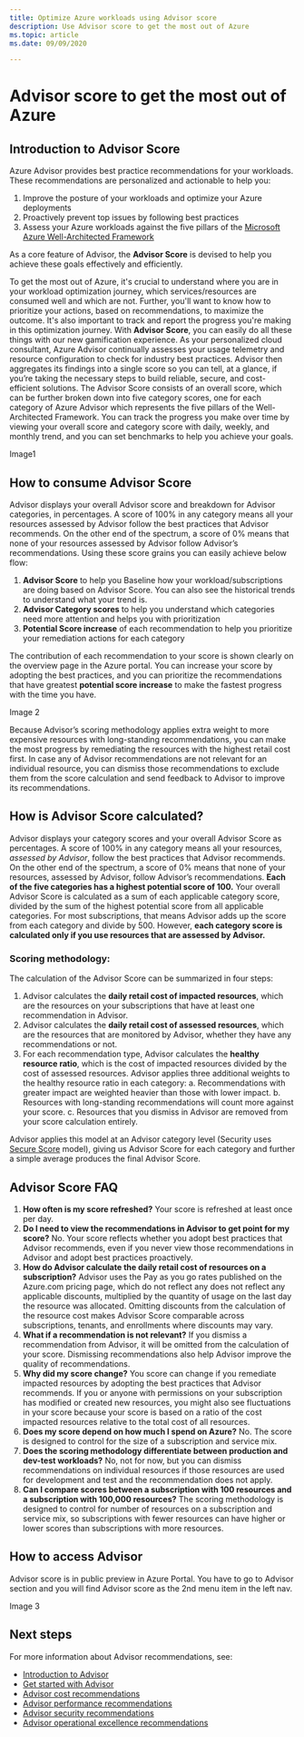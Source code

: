 ```yaml
---
title: Optimize Azure workloads using Advisor score
description: Use Advisor score to get the most out of Azure
ms.topic: article
ms.date: 09/09/2020

---
```


# Advisor score to get the most out of Azure

## Introduction to Advisor Score

Azure Advisor provides best practice recommendations for your workloads. These recommendations are personalized and actionable to help you:
1. Improve the posture of your workloads and optimize your Azure deployments
2. Proactively prevent top issues by following best practices
3. Assess your Azure workloads against the five pillars of the [Microsoft Azure Well-Architected Framework](https://docs.microsoft.com/azure/architecture/framework/)

As a core feature of Advisor, the **Advisor Score** is devised to help you achieve these goals effectively and efficiently. 

To get the most out of Azure, it's crucial to understand where you are in your workload optimization journey, which services/resources are consumed well and which are not. Further, you'll want to know how to prioritize your actions, based on recommendations, to maximize the outcome. It's also important to track and report the progress you're making in this optimization journey. With **Advisor Score**, you can easily do all these things with our new gamification experience. As your personalized cloud consultant, Azure Advisor continually assesses your usage telemetry and resource configuration to check for industry best practices. Advisor then aggregates its findings into a single score so you can tell, at a glance, if you’re taking the necessary steps to build reliable, secure, and cost-efficient solutions. 
The Advisor Score consists of an overall score, which can be further broken down into five category scores, one for each category of Azure Advisor which represents the five pillars of the Well-Architected Framework. 
You can track the progress you make over time by viewing your overall score and category score with daily, weekly, and monthly trend, and you can set benchmarks to help you achieve your goals. 

Image1


## How to consume Advisor Score

Advisor displays your overall Advisor score and breakdown for Advisor categories, in percentages. A score of 100% in any category means all your resources assessed by Advisor follow the best practices that Advisor recommends. On the other end of the spectrum, a score of 0% means that none of your resources assessed by Advisor follow Advisor’s recommendations. Using these score grains you can easily achieve below flow:
1. **Advisor Score** to help you Baseline how your workload/subscriptions are doing based on Advisor Score. You can also see the historical trends to understand what your trend is.
2. **Advisor Category scores** to help you understand which categories need more attention and helps you with prioritization
3. **Potential Score increase** of each recommendation to help you prioritize your remediation actions for each category

The contribution of each recommendation to your score is shown clearly on the overview page in the Azure portal. You can increase your score by adopting the best practices, and you can prioritize the recommendations that have greatest **potential score increase** to make the fastest progress with the time you have.  

Image 2

Because Advisor’s scoring methodology applies extra weight to more expensive resources with long-standing recommendations, you can make the most progress by remediating the resources with the highest retail cost first. 
In case any of Advisor recommendations are not relevant for an individual resource, you can dismiss those recommendations to exclude them from the score calculation and send feedback to Advisor to improve its recommendations. 

## How is Advisor Score calculated?
Advisor displays your category scores and your overall Advisor Score as percentages. A score of 100% in any category means all your resources, *assessed by Advisor*, follow the best practices that Advisor recommends. On the other end of the spectrum, a score of 0% means that none of your resources, assessed by Advisor, follow Advisor’s recommendations. 
**Each of the five categories has a highest potential score of 100.** Your overall Advisor Score is calculated as a sum of each applicable category score, divided by the sum of the highest potential score from all applicable categories. For most subscriptions, that means Advisor adds up the score from each category and divide by 500. However, **each category score is calculated only if you use resources that are assessed by Advisor.**

### Scoring methodology: 
The calculation of the Advisor Score can be summarized in four steps:
1. Advisor calculates the **daily retail cost of impacted resources**, which are the resources on your subscriptions that have at least one recommendation in Advisor.
2. Advisor calculates the **daily retail cost of assessed resources**, which are the resources that are monitored by Advisor, whether they have any recommendations or not. 
3. For each recommendation type, Advisor calculates the **healthy resource ratio**, which is the cost of impacted resources divided by the cost of assessed resources.
Advisor applies three additional weights to the healthy resource ratio in each category:
		a. Recommendations with greater impact are weighted heavier than those with lower impact.
		b. Resources with long-standing recommendations will count more against your score.
		c. Resources that you dismiss in Advisor are removed from your score calculation entirely. 
    
Advisor applies this model at an Advisor category level (Security uses [Secure Score](https://docs.microsoft.com/azure/security-center/secure-score-security-controls#introduction-to-secure-score) model), giving us Advisor Score for each category and further a simple average produces the final Advisor Score.


## Advisor Score FAQ
1. **How often is my score refreshed?**
Your score is refreshed at least once per day. 
2. **Do I need to view the recommendations in Advisor to get point for my score?**
No. Your score reflects whether you adopt best practices that Advisor recommends, even if you never view those recommendations in Advisor and adopt best practices proactively.  
3. **How do Advisor calculate the daily retail cost of resources on a subscription?**
Advisor uses the Pay as you go rates published on the Azure.com pricing page, which do not reflect any does not reflect any applicable discounts, multiplied by the quantity of usage on the last day the resource was allocated. Omitting discounts from the calculation of the resource cost makes Advisor Score comparable across subscriptions, tenants, and enrollments where discounts may vary. 
4. **What if a recommendation is not relevant?**
If you dismiss a recommendation from Advisor, it will be omitted from the calculation of your score. Dismissing recommendations also help Advisor improve the quality of recommendations.
5. **Why did my score change?** 
You score can change if you remediate impacted resources by adopting the best practices that Advisor recommends. If you or anyone with permissions on your subscription has modified or created new resources, you might also see fluctuations in your score because your score is based on a ratio of the cost impacted resources relative to the total cost of all resources.
6. **Does my score depend on how much I spend on Azure?**
No. The score is designed to control for the size of a subscription and service mix. 
7. **Does the scoring methodology differentiate between production and dev-test workloads?**
No, not for now, but you can dismiss recommendations on individual resources if those resources are used for development and test and the recommendation does not apply.
8. **Can I compare scores between a subscription with 100 resources and a subscription with 100,000 resources?**
The scoring methodology is designed to control for number of resources on a subscription and service mix, so subscriptions with fewer resources can have higher or lower scores than subscriptions with more resources. 

## How to access Advisor
Advisor score is in public preview in Azure Portal. You have to go to Advisor section and you will find Advisor score as the 2nd menu item in the left nav. 

Image 3

## Next steps

For more information about Advisor recommendations, see:
* [Introduction to Advisor](advisor-overview.md)
* [Get started with Advisor](advisor-get-started.md)
* [Advisor cost recommendations](advisor-cost-recommendations.md)
* [Advisor performance recommendations](advisor-performance-recommendations.md)
* [Advisor security recommendations](advisor-security-recommendations.md)
* [Advisor operational excellence recommendations](advisor-operational-excellence-recommendations.md)
